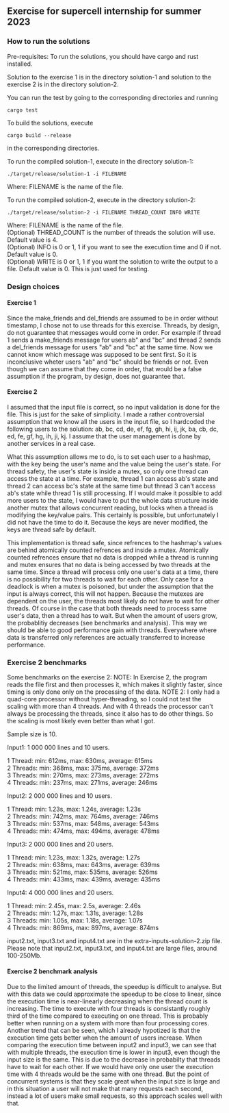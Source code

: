 ## Exercise for supercell internship for summer 2023


### How to run the solutions

Pre-requisites: To run the solutions, you should have cargo and rust installed.

Solution to the exercise 1 is in the directory solution-1 and solution to the exercise 2 is in the directory solution-2.

You can run the test by going to the corresponding directories and running 
```
cargo test
```

To build the solutions, execute 
```
cargo build --release
```
in the corresponding directories.


To run the compiled solution-1, execute in the directory solution-1:
```
./target/release/solution-1 -i FILENAME 
```
Where: FILENAME is the name of the file.


To run the compiled solution-2, execute in the directory solution-2:
```
./target/release/solution-2 -i FILENAME THREAD_COUNT INFO WRITE
```
Where: FILENAME is the name of the file.\
(Optional) THREAD_COUNT is the number of threads the solution will use. Default value is 4.\
(Optional) INFO is 0 or 1, 1 if you want to see the execution time and 0 if not. Default value is 0.\
(Optional) WRITE is 0 or 1, 1 if you want the solution to write the output to a file. Default value is 0. This is just used for testing.

### Design choices

#### Exercise 1

Since the make_friends and del_friends are assumed to be in order without timestamp, I chose not to use threads for this exercise. Threads, by design, do not guarantee that messages would come in order. For example if thread 1 sends a make_friends message for users ab" and "bc" and thread 2 sends a del_friends message for users "ab" and "bc" at the same time. Now we cannot know which message was supposed to be sent first. So it is inconclusive wheter users "ab" and "bc" should be friends or not. Even though we can assume that they come in order, that would be a false assumption if the program, by design, does not guarantee that.


#### Exercise 2

I assumed that the input file is correct, so no input validation is done for the file. This is just for the sake of simplicity.
I made a rather controversial assumption that we know all the users in the input file, so I hardcoded the following users to the solution: 
ab, bc, cd, de, ef, fg, gh, hi, ij, jk, ba, cb, dc, ed, fe, gf, hg, ih, ji, kj. I assume that the user management is done by another services in a real case. 

What this assumption allows me to do, is to set each user to a hashmap, with the key being the user's name and the value being the user's state. For thread safety, the user's state is inside a mutex, so only one thread can access the state at a time. For example, thread 1 can access ab's state and thread 2 can access bc's state at the same time but thread 3 can't access ab's state while thread 1 is still processing. If I would make it possible to add more users to the state, I would have to put the whole data structure inside another mutex that allows concurrent reading, but locks when a thread is modifying the key/value pairs. This certainly is possible, but unfortunately I did not have the time to do it. Because the keys are never modified, the keys are thread safe by default.

This implementation is thread safe, since refrences to the hashmap's values are behind atomically counted refrences and inside a mutex. Atomically counted refrences ensure that no data is dropped while a thread is running and mutex ensures that no data is being accessed by two threads at the same time. Since a thread will process only one user's data at a time, there is no possibility for two threads to wait for each other. Only case for a deadlock is when a mutex is poisoned, but under the assumption that the input is always correct, this will not happen. Because the mutexes are dependent on the user, the threads most likely do not have to wait for other threads. Of course in the case that both threads need to process same user's data, then a thread has to wait. But when the amount of users grow, the probablitiy decreases (see benchmarks and analysis). This way we should be able to good performance gain with threads. Everywhere where data is transferred only references are actually transferred to increase performance.


### Exercise 2 benchmarks

Some benchmarks on the exercise 2:
NOTE: In Exercise 2, the program reads the file first and then processes it, which makes it slightly faster, since timing is only done only on the processing of the data.
NOTE 2: I only had a quad-core processor without hyper-threading, so I could not test the scaling with more than 4 threads. And with 4 threads the processor can't always be processing the threads, since it also has to do other things. So the scaling is most likely even better than what I got.

Sample size is 10.

Input1: 1 000 000 lines and 10 users.

1 Thread: min: 612ms, max: 630ms, average: 615ms\
2 Threads: min: 368ms, max: 375ms, average: 372ms\
3 Threads: min: 270ms, max: 273ms, average: 272ms\
4 Threads: min: 237ms, max: 271ms, average: 246ms

Input2: 2 000 000 lines and 10 users.

1 Thread: min: 1.23s, max: 1.24s, average: 1.23s \
2 Threads: min: 742ms, max: 764ms, average: 746ms\
3 Threads: min: 537ms, max: 548ms, average: 543ms\
4 Threads: min: 474ms, max: 494ms, average: 478ms

Input3: 2 000 000 lines and 20 users.

1 Thread: min: 1.23s, max: 1.32s, average: 1.27s \
2 Threads: min: 638ms, max: 643ms, average: 639ms\
3 Threads: min: 521ms, max: 535ms, average: 526ms\
4 Threads: min: 433ms, max: 439ms, average: 435ms

Input4: 4 000 000 lines and 20 users.

1 Thread: min: 2.45s, max: 2.5s, average: 2.46s\
2 Threads: min: 1.27s, max: 1.31s, average: 1.28s\
3 Threads: min: 1.05s, max: 1.18s, average: 1.07s\
4 Threads: min: 869ms, max: 897ms, average: 874ms

input2.txt, input3.txt and input4.txt are in the extra-inputs-solution-2.zip file.
Please note that input2.txt, input3.txt, and input4.txt are large files, around 100-250Mb.

#### Exercise 2 benchmark analysis

Due to the limited amount of threads, the speedup is difficult to analyse. But with this data we could approximate the speedup to be close to linear, since the execution time is near-linearly decreasing when the thread count is increasing. The time to execute with four threads is consistantly roughly third of the time compared to executing on one thread. This is probably better when running on a system with more than four processing cores. Another trend that can be seen, which I already hypotized is that the execution time gets better when the amount of users increase. When comparing the execution time between input2 and input3, we can see that with multiple threads, the execution time is lower in input3, even though the input size is the same. This is due to the decrease in probabilty that threads have to wait for each other. If we would have only one user the execution time with 4 threads would be the same with one thread. But the point of concurrent systems is that they scale great when the input size is large and in this situation a user will not make that many requests each second, instead a lot of users make small requests, so this approach scales well with that.



